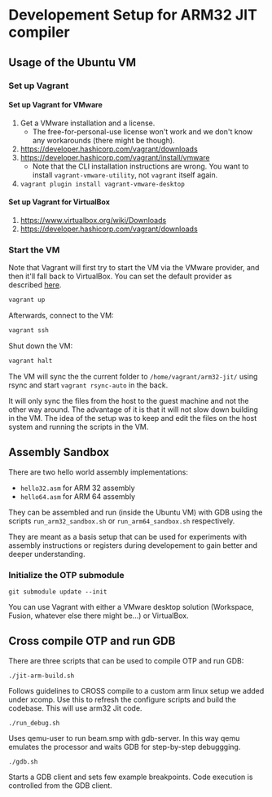 # Developement Setup for ARM32 JIT compiler

## Usage of the Ubuntu VM

### Set up Vagrant

#### Set up Vagrant for VMware
1. Get a VMware installation and a license.
    - The free-for-personal-use license won't work and we don't know any
workarounds (there might be though).
2. https://developer.hashicorp.com/vagrant/downloads
3. https://developer.hashicorp.com/vagrant/install/vmware
    - Note that the CLI installation instructions are wrong.
      You want to install `vagrant-vmware-utility`, not `vagrant` itself again.
4. `vagrant plugin install vagrant-vmware-desktop`

#### Set up Vagrant for VirtualBox
1. https://www.virtualbox.org/wiki/Downloads
2. https://developer.hashicorp.com/vagrant/downloads

### Start the VM

Note that Vagrant will first try to start the VM via the VMware provider,
and then it'll fall back to VirtualBox.
You can set the default provider as described
[here](https://developer.hashicorp.com/vagrant/docs/providers/default).

```bash
vagrant up
```

Afterwards, connect to the VM:
```bash
vagrant ssh
```

Shut down the VM:
```bash
vagrant halt
```

The VM will sync the the current folder to `/home/vagrant/arm32-jit/` using
rsync and start `vagrant rsync-auto` in the back.

It will only sync the files from the host to the guest machine and not the other
way around.
The advantage of it is that it will not slow down building in the VM.
The idea of the setup was to keep and edit the files on the host system and
running the scripts in the VM.

## Assembly Sandbox

There are two hello world assembly implementations:

* `hello32.asm` for ARM 32 assembly
* `hello64.asm` for ARM 64 assembly

They can be assembled and run (inside the Ubuntu VM) with GDB using the scripts
`run_arm32_sandbox.sh` or `run_arm64_sandbox.sh` respectively.

They are meant as a basis setup that can be used for experiments with assembly
instructions or registers during developement to gain better and deeper
understanding.

### Initialize the OTP submodule

    git submodule update --init

You can use Vagrant with either a VMware desktop solution (Workspace, Fusion,
whatever else there might be...) or VirtualBox.


## Cross compile OTP and run GDB

There are three scripts that can be used to compile OTP and run GDB:

    ./jit-arm-build.sh

Follows guidelines to CROSS compile to a custom arm linux setup we added under
xcomp. Use this to refresh the configure scripts and build the codebase. This
will use arm32 Jit code.

    ./run_debug.sh

Uses qemu-user to run beam.smp with gdb-server. In this way qemu emulates the
processor and waits GDB for step-by-step debuggging.

    ./gdb.sh

Starts a GDB client and sets few example breakpoints. Code execution is
controlled from the GDB client.
